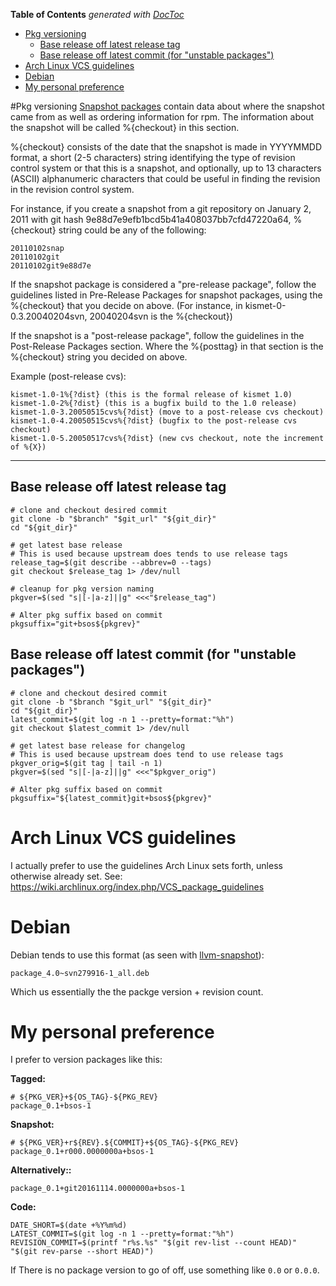 <!-- START doctoc generated TOC please keep comment here to allow auto update -->
<!-- DON'T EDIT THIS SECTION, INSTEAD RE-RUN doctoc TO UPDATE -->
**Table of Contents**  *generated with [DocToc](https://github.com/thlorenz/doctoc)*

- [Pkg versioning](#pkg-versioning)
  - [Base release off latest release tag](#base-release-off-latest-release-tag)
  - [Base release off latest commit (for "unstable packages")](#base-release-off-latest-commit-for-unstable-packages)
- [Arch Linux VCS guidelines](#arch-linux-vcs-guidelines)
- [Debian](#debian)
- [My personal preference](#my-personal-preference)

<!-- END doctoc generated TOC please keep comment here to allow auto update -->

#Pkg versioning
[Snapshot packages](https://fedoraproject.org/wiki/Packaging:NamingGuidelines#Snapshot_packages) contain data about where the snapshot came from as well as ordering information for rpm. The information about the snapshot will be called %{checkout} in this section.

%{checkout} consists of the date that the snapshot is made in YYYYMMDD format, a short (2-5 characters) string identifying the type of revision control system or that this is a snapshot, and optionally, up to 13 characters (ASCII) alphanumeric characters that could be useful in finding the revision in the revision control system.

For instance, if you create a snapshot from a git repository on January 2, 2011 with git hash 9e88d7e9efb1bcd5b41a408037bb7cfd47220a64, %{checkout} string could be any of the following:

```
20110102snap
20110102git
20110102git9e88d7e
```

If the snapshot package is considered a "pre-release package", follow the guidelines listed in Pre-Release Packages for snapshot packages, using the %{checkout} that you decide on above. (For instance, in kismet-0-0.3.20040204svn, 20040204svn is the %{checkout})

If the snapshot is a "post-release package", follow the guidelines in the Post-Release Packages section. Where the %{posttag} in that section is the %{checkout} string you decided on above.

Example (post-release cvs):
```
kismet-1.0-1%{?dist} (this is the formal release of kismet 1.0)
kismet-1.0-2%{?dist} (this is a bugfix build to the 1.0 release)
kismet-1.0-3.20050515cvs%{?dist} (move to a post-release cvs checkout)
kismet-1.0-4.20050515cvs%{?dist} (bugfix to the post-release cvs checkout)
kismet-1.0-5.20050517cvs%{?dist} (new cvs checkout, note the increment of %{X})
```

***

##  Base release off latest release tag

```
# clone and checkout desired commit
git clone -b "$branch" "$git_url" "${git_dir}"
cd "${git_dir}"

# get latest base release
# This is used because upstream does tends to use release tags
release_tag=$(git describe --abbrev=0 --tags)
git checkout $release_tag 1> /dev/null

# cleanup for pkg version naming
pkgver=$(sed "s|[-|a-z]||g" <<<"$release_tag")

# Alter pkg suffix based on commit
pkgsuffix="git+bsos${pkgrev}"
```

##  Base release off latest commit (for "unstable packages")

```
# clone and checkout desired commit
git clone -b "$branch "$git_url" "${git_dir}"
cd "${git_dir}"
latest_commit=$(git log -n 1 --pretty=format:"%h")
git checkout $latest_commit 1> /dev/null

# get latest base release for changelog 
# This is used because upstream does tend to use release tags
pkgver_orig=$(git tag | tail -n 1)
pkgver=$(sed "s|[-|a-z]||g" <<<"$pkgver_orig")

# Alter pkg suffix based on commit
pkgsuffix="${latest_commit}git+bsos${pkgrev}"
```

# Arch Linux VCS guidelines

I actually prefer to use the guidelines Arch Linux sets forth, unless otherwise already set. See: https://wiki.archlinux.org/index.php/VCS_package_guidelines

# Debian

Debian tends to use this format (as seen with [llvm-snapshot](http://debian.cc.lehigh.edu/debian/pool/main/l/llvm-toolchain-snapshot/)):

```
package_4.0~svn279916-1_all.deb
```

Which us essentially the the packge version + revision count.


# My personal preference

I prefer to version packages like this:

**Tagged:**

```
# ${PKG_VER}+${OS_TAG}-${PKG_REV}
package_0.1+bsos-1
```

**Snapshot:**

```
# ${PKG_VER}+r${REV}.${COMMIT}+${OS_TAG}-${PKG_REV}
package_0.1+r000.0000000a+bsos-1
```

**Alternatively::**

```
package_0.1+git20161114.0000000a+bsos-1
```


**Code:**

```
DATE_SHORT=$(date +%Y%m%d)
LATEST_COMMIT=$(git log -n 1 --pretty=format:"%h")
REVISION_COMMIT=$(printf "r%s.%s" "$(git rev-list --count HEAD)" "$(git rev-parse --short HEAD)")
```

If There is no package version to go of off, use something like `0.0` or `0.0.0`.
